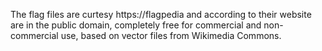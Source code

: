 The flag files are curtesy https://flagpedia and according to their website are in the public domain,
completely free for commercial and non-commercial use, based on vector files from Wikimedia Commons.